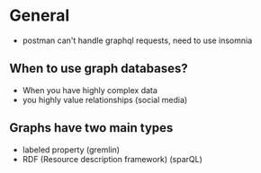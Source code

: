 # General

- postman can't handle graphql requests, need to use insomnia

## When to use graph databases?
 - When you have highly complex data
 - you highly value relationships (social media)

## Graphs have two main types
- labeled property (gremlin)
- RDF (Resource description framework) (sparQL)

